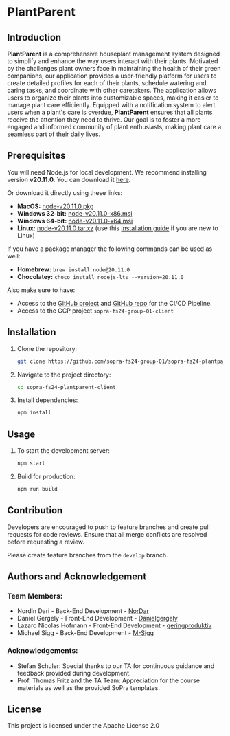 # PlantParent

## Introduction
**PlantParent** is a comprehensive houseplant management system designed to simplify and enhance the way users interact with their plants. Motivated by the challenges plant owners face in maintaining the health of their green companions, our application provides a user-friendly platform for users to create detailed profiles for each of their plants, schedule watering and caring tasks, and coordinate with other caretakers. The application allows users to organize their plants into customizable spaces, making it easier to manage plant care efficiently. Equipped with a notification system to alert users when a plant's care is overdue, **PlantParent** ensures that all plants receive the attention they need to thrive. Our goal is to foster a more engaged and informed community of plant enthusiasts, making plant care a seamless part of their daily lives.

## Prerequisites
You will need Node.js for local development. We recommend installing version **v20.11.0**. You can download it [here](https://nodejs.org/download/release/v20.11.0/).

Or download it directly using these links:

- **MacOS:** [node-v20.11.0.pkg](https://nodejs.org/download/release/v20.11.0/node-v20.11.0.pkg)
- **Windows 32-bit:** [node-v20.11.0-x86.msi](https://nodejs.org/download/release/v20.11.0/node-v20.11.0-x86.msi)
- **Windows 64-bit:** [node-v20.11.0-x64.msi](https://nodejs.org/download/release/v20.11.0/node-v20.11.0-x64.msi)
- **Linux:** [node-v20.11.0.tar.xz](https://nodejs.org/dist/v20.11.0/node-v20.11.0-linux-x64.tar.xz) (use this [installation guide](https://github.com/nodejs/help/wiki/Installation#how-to-install-nodejs-via-binary-archive-on-linux) if you are new to Linux)

If you have a package manager the following commands can be used as well:

- **Homebrew:** `brew install node@20.11.0`
- **Chocolatey:** `choco install nodejs-lts --version=20.11.0`

Also make sure to have:

- Access to the [GitHub project](https://github.com/sopra-fs24-group-01) and [GitHub repo](https://github.com/sopra-fs24-group-01/sopra-fs24-plantparent-client) for the CI/CD Pipeline.
- Access to the GCP project `sopra-fs24-group-01-client`

## Installation

1. Clone the repository:
    ```bash
    git clone https://github.com/sopra-fs24-group-01/sopra-fs24-plantparent-client.git

2. Navigate to the project directory:
    ```bash
    cd sopra-fs24-plantparent-client

3. Install dependencies:
    ```bash
    npm install

## Usage
1. To start the development server:
    ```bash
    npm start

2. Build for production:
    ```bash
    npm run build

## Contribution
Developers are encouraged to push to feature branches and create pull requests for code reviews. Ensure that all merge conflicts are resolved before requesting a review. 

Please create feature branches from the `develop` branch.

## Authors and Acknowledgement
### Team Members:

* Nordin Dari - Back-End Development - [NorDar](https://github.com/NorDar)
* Daniel Gergely - Front-End Development - [Danielgergely](https://github.com/Danielgergely)
* Lazaro Nicolas Hofmann - Front-End Development - [geringproduktiv](https://github.com/geringproduktiv)
* Michael Sigg - Back-End Development - [M-Sigg](https://github.com/M-Sigg)

### Acknowledgements:
* Stefan Schuler: Special thanks to our TA for continuous guidance and feedback provided during development.
* Prof. Thomas Fritz and the TA Team: Appreciation for the course materials as well as the provided SoPra templates. 

## License

This project is licensed under the Apache License 2.0